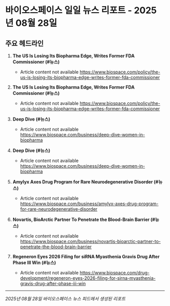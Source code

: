 # 바이오스페이스 일일 뉴스 리포트 - 2025년 08월 28일


## 주요 헤드라인

1. **The US Is Losing Its Biopharma Edge, Writes Former FDA Commissioner (#뉴스)**
   - Article content not available
   <https://www.biospace.com/policy/the-us-is-losing-its-biopharma-edge-writes-former-fda-commissioner>

2. **The US Is Losing Its Biopharma Edge, Writes Former FDA Commissioner (#뉴스)**
   - Article content not available
   <https://www.biospace.com/policy/the-us-is-losing-its-biopharma-edge-writes-former-fda-commissioner>

3. **Deep Dive (#뉴스)**
   - Article content not available
   <https://www.biospace.com/business/deep-dive-women-in-biopharma>

4. **Deep Dive (#뉴스)**
   - Article content not available
   <https://www.biospace.com/business/deep-dive-women-in-biopharma>

5. **Amylyx Axes Drug Program for Rare Neurodegenerative Disorder (#뉴스)**
   - Article content not available
   <https://www.biospace.com/business/amylyx-axes-drug-program-for-rare-neurodegenerative-disorder>

6. **Novartis, BioArctic Partner To Penetrate the Blood-Brain Barrier (#뉴스)**
   - Article content not available
   <https://www.biospace.com/business/novartis-bioarctic-partner-to-penetrate-the-blood-brain-barrier>

7. **Regeneron Eyes 2026 Filing for siRNA Myasthenia Gravis Drug After Phase III Win (#뉴스)**
   - Article content not available
   <https://www.biospace.com/drug-development/regeneron-eyes-2026-filing-for-sirna-myasthenia-gravis-drug-after-phase-iii-win>


---
*2025년 08월 28일 바이오스페이스 뉴스 피드에서 생성된 리포트*